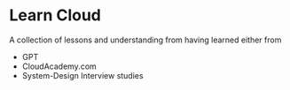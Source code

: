 # Learn Cloud
A collection of lessons and understanding from having learned either from
  - GPT
  - CloudAcademy.com
  - System-Design Interview studies
